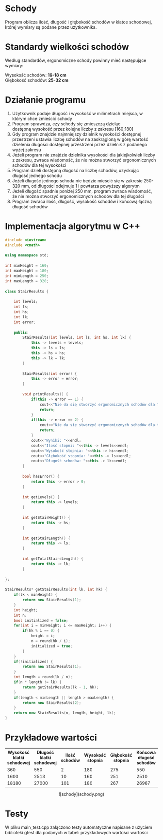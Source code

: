 # Schody

Program oblicza ilość, długość i głębokość schodów w klatce schodowej, której wymiary są podane przez użytkownika.

# Standardy wielkości schodów

Według standardów, ergonomiczne schody powinny mieć następujące wymiary:

Wysokość schodów: **16-18 cm** <br>
Głębokość schodów: **25-32 cm**

# Działanie programu

1. Użytkownik podaje długość i wysokość w milimetrach miejsca, w którym chce zmieścić schody
2. Program sprawdza, czy schody się zmieszczą dzieląc dostępną wysokość przez kolejne liczby z zakresu [160;180]
3. Gdy program znajdzie najmniejszy dzielnik wysokości dostępnej przestrzeni ustawia liczbę schodów na zaokrągloną w górę wartość dzielenia długości dostępnej przestrzeni przez dzielnik z podanego wyżej zakresu
4. Jeżeli program nie znajdzie dzielnika wysokości dla jakiejkolwiek liczby z zakresu, zwraca wiadomość, że nie można stworzyć ergonomicznych schodów dla tej wysokości
5. Program dzieli dostępną długość na liczbę schodów, uzyskując długość jednego schodu
6. Jeżeli długość jednego schoda nie będzie mieścić się w zakresie 250-320 mm, od długości odejmuje 1 i powtarza powyższy algorytm
7. Jeżeli długość spadnie poniżej 250 mm, program zwraca wiadomość, że nie można stworzyć ergonomicznych schodów dla tej długości
8. Program zwraca ilość, długość, wysokość schodów i końcową łączną długość schodów

# Implementacja algorytmu w C++

```cpp
#include <iostream>
#include <cmath>

using namespace std;

int minHeight = 160;
int maxHeight = 180;
int minLength = 250;
int maxLength = 320;

class StairResults {

	int levels;
	int ls;
	int hs;
	int lk;
	int error;

	public:
		StairResults(int levels, int ls, int hs, int lk) {
			this -> levels = levels;
			this -> ls = ls;
			this -> hs = hs;
			this -> lk = lk;
		}

		StairResults(int error) {
			this -> error = error;
		}

		void printResults() {
			if(this -> error == 1) {
				cout<<"Nie da się stworzyć ergonomicznych schodów dla tej wysokości";
				return;
			}
			if(this -> error == 2) {
				cout<<"Nie da się stworzyć ergonomicznych schodów dla tej długości";
				return;			
			}
			cout<<"Wyniki: "<<endl;
			cout<<"Ilość stopni: "<<this -> levels<<endl;
			cout<<"Wysokość stopnia: "<<this -> hs<<endl;
			cout<<"Głębokość stopnia: "<<this -> ls<<endl;
			cout<<"Długość schodów: "<<this -> lk<<endl;
		}

		bool hasError() {
			return this -> error > 0;
		}

		int getLevels() {
			return this -> levels;
		}

		int getStairHeight() {
			return this -> hs;		
		}

		int getStairLength() {
			return this -> ls;		
		}

		int getTotalStairsLength() {
			return this -> lk;
		}

};

StairResults* getStairResults(int lk, int hk) {
	if(lk < minHeight) {
		return new StairResults(1);
	}
	int height;
	int n;
	bool initialized = false;
	for(int i = minHeight; i <= maxHeight; i++) {
		if(hk % i == 0) {
			height = i;
			n = round(hk / i);
			initialized = true;	
		}
	}
	if(!initialized) {
		return new StairResults(1);
	}
	int length = round(lk / n);
	if(n * length != lk) {
		return getStairResults(lk - 1, hk);	
	}
	if(length < minLength || length > maxLength) {
		return new StairResults(2);	
	}
	return new StairResults(n, length, height, lk);
}
```

# Przykładowe wartości

<table>
	<tr>
		<th>Wysokość klatki schodowej</th>
		<th>Długość klatki schodowej</th>
		<th>Ilość schodów</th>		
		<th>Wysokość stopnia</th>
		<th>Głębokość stopnia</th>
		<th>Końcowa długość schodów</th>
	</tr>
	<tr>
		<td>360</td>
		<td>550</td>
		<td>2</td>
		<td>180</td>
		<td>275</td>
		<td>550</td>
	</tr>
	<tr>
		<td>1600</td>
		<td>2513</td>
		<td>10</td>
		<td>160</td>
		<td>251</td>
		<td>2510</td>
	</tr>
	<tr>
		<td>18180</td>
		<td>27000</td>
		<td>101</td>
		<td>180</td>
		<td>267</td>
		<td>26967</td>
	</tr>
</table>

<center>
![schody](schody.png)
</center>

# Testy

W pliku main_test.cpp załączono testy automatyczne napisane z użyciem biblioteki gtest dla podanych w tabeli przykładowych wartości wartości

